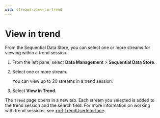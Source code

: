 ```yaml
---
uid: streams-view-in-trend
---
```


# View in trend

From the Sequential Data Store, you can select one or more streams for viewing within a trend session.

1. From the left pane, select **Data Management** > **Sequential Data Store**.

1. Select one or more stream.

	You can view up to 20 streams in a trend session.

1. Select **View in Trend**.

The `Trend` page opens in a new tab. Each stream you selected is added to the trend session and the search field. For more information on working with trend sessions, see <xref:TrendUserInterface>.